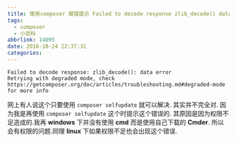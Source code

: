 ```yaml
---
title: 使用composer 报错提示 Failed to decode response zlib_decode() data error
tags:
  - composer
  - 小百科
abbrlink: 14095
date: 2016-10-24 22:37:31
categories:
---
```




```
Failed to decode response: zlib_decode(): data error
Retrying with degraded mode, check https://getcomposer.org/doc/articles/troubleshooting.md#degraded-mode for more info
```

网上有人说这个只要使用 `composer selfupdate` 就可以解决. 其实并不完全对.
因为我是再使用 `composer selfupdate` 这个时提示这个错误的.
其原因是因为权限不足造成的.我再 **windows** 下并没有使用 **cmd** 而是使用自己下载的 **Cmder**.
所以会有权限的问题.同理 **linux** 下如果权限不足也会出现这个错误.




